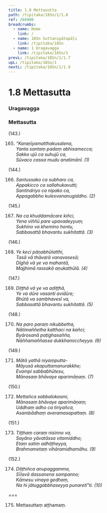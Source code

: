 ```yaml
---
title: 1.8 Mettasutta
path: /tipitaka/18Sn/1/1.8
ref: 266900
breadcrumbs:
  - name: Home
    link: /
  - name: 18Sn Suttanipātapāḷi
    link: /tipitaka/18Sn
  - name: 1 Uragavagga
    link: /tipitaka/18Sn/1
prevL: /tipitaka/18Sn/1/1.7
upL: /tipitaka/18Sn/1
nextL: /tipitaka/18Sn/1/1.9
---
```


# 1.8 Mettasutta

### Uragavagga

### Mettasutta

(143.)

165. _“Karaṇīyamatthakusalena,_  
_Yanta santaṃ padaṃ abhisamecca;_  
_Sakko ujū ca suhujū ca,_  
_Sūvaco cassa mudu anatimānī. (1)_  


(144.)

166. _Santussako ca subharo ca,_  
_Appakicco ca sallahukavutti;_  
_Santindriyo ca nipako ca,_  
_Appagabbho kulesvananugiddho. (2)_  


(145.)

167. _Na ca khuddamācare kiñci,_  
_Yena viññū pare upavadeyyuṃ;_  
_Sukhino va khemino hontu,_  
_Sabbasattā bhavantu sukhitattā. (3)_  


(146.)

168. _Ye keci pāṇabhūtatthi,_  
_Tasā vā thāvarā vanavasesā;_  
_Dīghā vā ye va mahantā,_  
_Majjhimā rassakā aṇukathūlā. (4)_  


(147.)

169. _Diṭṭhā vā ye va adiṭṭhā,_  
_Ye va dūre vasanti avidūre;_  
_Bhūtā va sambhavesī va,_  
_Sabbasattā bhavantu sukhitattā. (5)_  


(148.)

170. _Na paro paraṃ nikubbetha,_  
_Nātimaññetha katthaci na kañci;_  
_Byārosanā paṭighasañña,_  
_Nāññamaññassa dukkhamiccheyya. (6)_  


(149.)

171. _Mātā yathā niyaṃputta-_  
_Māyusā ekaputtamanurakkhe;_  
_Evampi sabbabhūtesu,_  
_Mānasaṃ bhāvaye aparimāṇaṃ. (7)_  


(150.)

172. _Mettañca sabbalokasmi,_  
_Mānasaṃ bhāvaye aparimāṇaṃ;_  
_Uddhaṃ adho ca tiriyañca,_  
_Asambādhaṃ averamasapattaṃ. (8)_  


(151.)

173. _Tiṭṭhaṃ caraṃ nisinno va,_  
_Sayāno yāvatāssa vitamiddho;_  
_Etaṃ satiṃ adhiṭṭheyya,_  
_Brahmametaṃ vihāramidhamāhu. (9)_  


(152.)

174. _Diṭṭhiñca anupaggamma,_  
_Sīlavā dassanena sampanno;_  
_Kāmesu vinaya gedhaṃ,_  
_Na hi jātuggabbhaseyya punaretī”ti. (10)_  


===

175. Mettasuttaṃ aṭṭhamaṃ.




